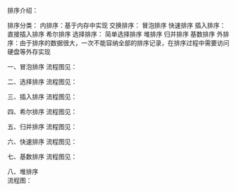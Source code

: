 排序介绍：

排序分类：
    内排序：基于内存中实现
        交换排序：
            冒泡排序
            快速排序
        插入排序：
            直接插入排序
            希尔排序
        选择排序：
            简单选择排序
            堆排序
        归并排序
        基数排序
    外排序：由于排序的数据很大，一次不能容纳全部的排序记录，在排序过程中需要访问硬盘等外存实现
   
一、冒泡排序
    流程图见：  
    
二、选择排序
    流程图见：

三、插入排序
    流程图见：

四、希尔排序
    流程图见：

五、归并排序
    流程图见：

六、快速排序
    流程图见：

七、基数排序
    流程图见：

八、堆排序    
    流程图：
   